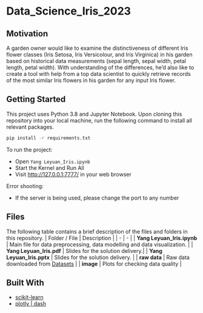 # Data_Science_Iris_2023

## Motivation
A garden owner would like to examine the distinctiveness of different Iris flower classes (Iris Setosa, Iris Versicolour, and Iris Virginica) in his garden based on historical data measurements (sepal length, sepal width, petal length, petal width). With understanding of the differences, he’d also like to create a tool with help from a top data scientist to quickly retrieve records of the most similar Iris flowers in his garden for any input Iris flower.

## Getting Started
This project uses Python 3.8 and Jupyter Notebook. Upon cloning this repository into your local machine, run the following command to install all relevant packages.
```bash
pip install -r requirements.txt
```
To run the project:
- Open `Yang Leyuan_Iris.ipynb`
- Start the Kernel and Run All
- Visit http://127.0.0.1:7777/ in your web browser

Error shooting:
- If the server is being used, please change the port to any number

## Files
The following table contains a brief description of the files and folders in this repository.
| Folder / File | Description |
| - | - |
| **Yang Leyuan_Iris.ipynb** | Main file for data preprocessing, data modelling and data visualization. |
| **Yang Leyuan_Iris.pdf** | Slides for the solution delivery.|
| **Yang Leyuan_Iris.pptx** | Slides for the solution delivery. |
| **raw data** | Raw data downloaded from [Datasets](https://archive.ics.uci.edu/ml/datasets/Iris)  |
| **image** | Plots for checking data quality |


## Built With
- [scikit-learn](https://scikit-learn.org/stable/)
- [plotly | dash](https://dash.plotly.com/)
